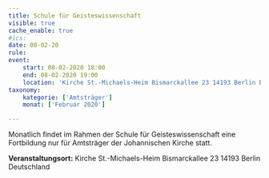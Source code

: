 ```yaml
---
title: Schule für Geisteswissenschaft
visible: true
cache_enable: true
#ics: 
date: 08-02-20
rule: 
event:
	start: 08-02-2020 18:00
	end: 08-02-2020 19:00
	location: 'Kirche St.-Michaels-Heim Bismarckallee 23 14193 Berlin Deutschland'
taxonomy:
	kategorie: ['Amtsträger']
	monat: ['Februar 2020']

---
```

Monatlich findet im Rahmen der Schule für Geisteswissenschaft eine Fortbildung nur für Amtsträger der Johannischen Kirche statt.



**Veranstaltungsort:** Kirche St.-Michaels-Heim
Bismarckallee 23
14193 Berlin
Deutschland

